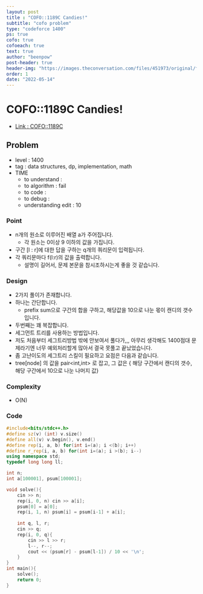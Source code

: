 ```yaml
---
layout: post
title : "COFO::1189C Candies!"
subtitle: "cofo problem"
type: "codeforce 1400"
ps: true
cofo: true
cofoeach: true
text: true
author: "beenpow"
post-header: true
header-img: "https://images.theconversation.com/files/451973/original/file-20220314-24-h8e6bg.jpg?ixlib=rb-1.1.0&q=45&auto=format&w=1000&fit=clip"
order: 1
date: "2022-05-14"
---
```

# COFO::1189C Candies!
- [Link : COFO::1189C](https://codeforces.com/problemset/problem/1189/C)


## Problem 

- level : 1400
- tag : data structures, dp, implementation, math
- TIME
  - to understand    : 
  - to algorithm     : fail
  - to code          : 
  - to debug         : 
  - understanding edit : 10

### Point
- n개의 원소로 이루어진 배열 a가 주어집니다.
  - 각 원소는 0이상 9 이하의 값을 가집니다.
- 구간 [l : r]에 대한 답을 구하는 q개의 쿼리문이 입력됩니다.
- 각 쿼리문마다 f(l:r)의 값을 출력합니다.
  - 설명이 길어서, 문제 본문을 참시조하시는게 좋을 것 같습니다.

### Design
- 2가지 풀이가 존재합니다.
- 하나는 간단합니다.
  - prefix sum으로 구간의 합을 구하고, 해당값을 10으로 나눈 몫이 캔디의 갯수입니다.
- 두번째는 꽤 복잡합니다.
 - 세그먼트 트리를 사용하는 방법입니다.
- 저도 처음부터 세그트리방법 밖에 안보여서 풀다가,,, 아무리 생각해도 1400점대 문제라기엔 너무 예외처리할게 많아서 결국 못풀고 끝났었습니다.
- 좀 고난이도의 세그트리 스킬이 필요하고 요점은 다음과 같습니다.
- tree[node] 의 값을 pair<int,int> 로 잡고, 그 값은 { 해당 구간에서 캔디의 갯수, 해당 구간에서 10으로 나눈 나머지 값}


### Complexity
- O(N)

### Code

```cpp
#include<bits/stdc++.h>
#define sz(v) (int) v.size()
#define all(v) v.begin(), v.end()
#define rep(i, a, b) for(int i=(a); i <(b); i++)
#define r_rep(i, a, b) for(int i=(a); i >(b); i--)
using namespace std;
typedef long long ll;

int n;
int a[100001], psum[100001];

void solve(){
    cin >> n;
    rep(i, 0, n) cin >> a[i];
    psum[0] = a[0];
    rep(i, 1, n) psum[i] = psum[i-1] + a[i];
    
    int q, l, r;
    cin >> q;
    rep(i, 0, q){
        cin >> l >> r;
        l--, r--;
        cout << (psum[r] - psum[l-1]) / 10 << '\n';
    }
}
int main(){
    solve();
    return 0;
}
```
